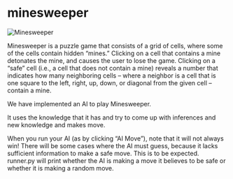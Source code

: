 # minesweeper

![Minesweeper](https://github.com/ShubhamPhapale/minesweeper/assets/94707673/f5b2d1b7-1f06-4286-8b61-a4bc1893c8c2)

Minesweeper is a puzzle game that consists of a grid of cells, where some of the cells contain hidden “mines.” Clicking on a cell that contains a mine detonates the mine, and causes the user to lose the game. Clicking on a “safe” cell (i.e., a cell that does not contain a mine) reveals a number that indicates how many neighboring cells – where a neighbor is a cell that is one square to the left, right, up, down, or diagonal from the given cell – contain a mine.

We have implemented an AI to play Minesweeper.

It uses the knowledge that it has and try to come up with inferences and new knowledge and makes move.

When you run your AI (as by clicking “AI Move”), note that it will not always win! There will be some cases where the AI must guess, because it lacks sufficient information to make a safe move. This is to be expected. runner.py will print whether the AI is making a move it believes to be safe or whether it is making a random move.
